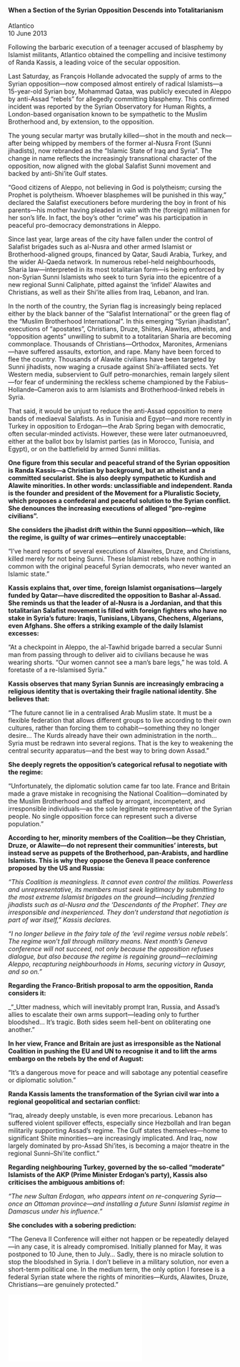 <h4>When a Section of the Syrian Opposition Descends into Totalitarianism</h4>

Atlantico  
10 June 2013  

Following the barbaric execution of a teenager accused of blasphemy by Islamist militants, Atlantico obtained the compelling and incisive testimony of Randa Kassis, a leading voice of the secular opposition.

Last Saturday, as François Hollande advocated the supply of arms to the Syrian opposition—now composed almost entirely of radical Islamists—a 15-year-old Syrian boy, Mohammad Qataa, was publicly executed in Aleppo by anti-Assad “rebels” for allegedly committing blasphemy. This confirmed incident was reported by the Syrian Observatory for Human Rights, a London-based organisation known to be sympathetic to the Muslim Brotherhood and, by extension, to the opposition.

The young secular martyr was brutally killed—shot in the mouth and neck—after being whipped by members of the former al-Nusra Front (Sunni jihadists), now rebranded as the “Islamic State of Iraq and Syria”. The change in name reflects the increasingly transnational character of the opposition, now aligned with the global Salafist Sunni movement and backed by anti-Shi’ite Gulf states.

“Good citizens of Aleppo, not believing in God is polytheism; cursing the Prophet is polytheism. Whoever blasphemes will be punished in this way,” declared the Salafist executioners before murdering the boy in front of his parents—his mother having pleaded in vain with the (foreign) militiamen for her son’s life. In fact, the boy’s other “crime” was his participation in peaceful pro-democracy demonstrations in Aleppo.

Since last year, large areas of the city have fallen under the control of Salafist brigades such as al-Nusra and other armed Islamist or Brotherhood-aligned groups, financed by Qatar, Saudi Arabia, Turkey, and the wider Al-Qaeda network. In numerous rebel-held neighbourhoods, Sharia law—interpreted in its most totalitarian form—is being enforced by non-Syrian Sunni Islamists who seek to turn Syria into the epicentre of a new regional Sunni Caliphate, pitted against the ‘infidel’ Alawites and Christians, as well as their Shi’ite allies from Iraq, Lebanon, and Iran.

In the north of the country, the Syrian flag is increasingly being replaced either by the black banner of the “Salafist International” or the green flag of the “Muslim Brotherhood International”. In this emerging “Syrian jihadistan”, executions of “apostates”, Christians, Druze, Shiites, Alawites, atheists, and “opposition agents” unwilling to submit to a totalitarian Sharia are becoming commonplace. Thousands of Christians—Orthodox, Maronites, Armenians—have suffered assaults, extortion, and rape. Many have been forced to flee the country. Thousands of Alawite civilians have been targeted by Sunni jihadists, now waging a crusade against Shi’a-affiliated sects. Yet Western media, subservient to Gulf petro-monarchies, remain largely silent—for fear of undermining the reckless scheme championed by the Fabius–Hollande–Cameron axis to arm Islamists and Brotherhood-linked rebels in Syria.

That said, it would be unjust to reduce the anti-Assad opposition to mere bands of mediaeval Salafists. As in Tunisia and Egypt—and more recently in Turkey in opposition to Erdogan—the Arab Spring began with democratic, often secular-minded activists. However, these were later outmanoeuvred, either at the ballot box by Islamist parties (as in Morocco, Tunisia, and Egypt), or on the battlefield by armed Sunni militias.

<b>One figure from this secular and peaceful strand of the Syrian opposition is Randa Kassis—a Christian by background, but an atheist and a committed secularist. She is also deeply sympathetic to Kurdish and Alawite minorities. In other words: unclassifiable and independent. Randa is the founder and president of the Movement for a Pluralistic Society, which proposes a confederal and peaceful solution to the Syrian conflict. She denounces the increasing executions of alleged “pro-regime civilians”.</b>

<b>She considers the jihadist drift within the Sunni opposition—which, like the regime, is guilty of war crimes—entirely unacceptable:</b>

“I’ve heard reports of several executions of Alawites, Druze, and Christians, killed merely for not being Sunni. These Islamist rebels have nothing in common with the original peaceful Syrian democrats, who never wanted an Islamic state.”

<b>Kassis explains that, over time, foreign Islamist organisations—largely funded by Qatar—have discredited the opposition to Bashar al-Assad. She reminds us that the leader of al-Nusra is a Jordanian, and that this totalitarian Salafist movement is filled with foreign fighters who have no stake in Syria’s future: Iraqis, Tunisians, Libyans, Chechens, Algerians, even Afghans. She offers a striking example of the daily Islamist excesses:</b>

“At a checkpoint in Aleppo, the al-Tawhid brigade barred a secular Sunni man from passing through to deliver aid to civilians because he was wearing shorts. “Our women cannot see a man’s bare legs,” he was told. A foretaste of a re-Islamised Syria.”

<b>Kassis observes that many Syrian Sunnis are increasingly embracing a religious identity that is overtaking their fragile national identity. She believes that:</b>

“The future cannot lie in a centralised Arab Muslim state. It must be a flexible federation that allows different groups to live according to their own cultures, rather than forcing them to cohabit—something they no longer desire… The Kurds already have their own administration in the north… Syria must be redrawn into several regions. That is the key to weakening the central security apparatus—and the best way to bring down Assad.”

<b>She deeply regrets the opposition’s categorical refusal to negotiate with the regime:</b>

“Unfortunately, the diplomatic solution came far too late. France and Britain made a grave mistake in recognising the National Coalition—dominated by the Muslim Brotherhood and staffed by arrogant, incompetent, and irresponsible individuals—as the sole legitimate representative of the Syrian people. No single opposition force can represent such a diverse population.”

<b>According to her, minority members of the Coalition—be they Christian, Druze, or Alawite—do not represent their communities’ interests, but instead serve as puppets of the Brotherhood, pan-Arabists, and hardline Islamists. This is why they oppose the Geneva II peace conference proposed by the US and Russia:</b>

_“This Coalition is meaningless. It cannot even control the militias. Powerless and unrepresentative, its members must seek legitimacy by submitting to the most extreme Islamist brigades on the ground—including frenzied jihadists such as al-Nusra and the ‘Descendants of the Prophet’. They are irresponsible and inexperienced. They don’t understand that negotiation is part of war itself,” Kassis declares._

_“I no longer believe in the fairy tale of the ‘evil regime versus noble rebels’. The regime won’t fall through military means. Next month’s Geneva conference will not succeed, not only because the opposition refuses dialogue, but also because the regime is regaining ground—reclaiming Aleppo, recapturing neighbourhoods in Homs, securing victory in Qusayr, and so on.”_

<b>Regarding the Franco-British proposal to arm the opposition, Randa considers it:</b>

_“_Utter madness, which will inevitably prompt Iran, Russia, and Assad’s allies to escalate their own arms support—leading only to further bloodshed… It’s tragic. Both sides seem hell-bent on obliterating one another.”

<b>In her view, France and Britain are just as irresponsible as the National Coalition in pushing the EU and UN to recognise it and to lift the arms embargo on the rebels by the end of August:</b>

“It’s a dangerous move for peace and will sabotage any potential ceasefire or diplomatic solution.”

<b>Randa Kassis laments the transformation of the Syrian civil war into a regional geopolitical and sectarian conflict:</b>

“Iraq, already deeply unstable, is even more precarious. Lebanon has suffered violent spillover effects, especially since Hezbollah and Iran began militarily supporting Assad’s regime. The Gulf states themselves—home to significant Shiite minorities—are increasingly implicated. And Iraq, now largely dominated by pro-Assad Shi’ites, is becoming a major theatre in the regional Sunni–Shi’ite conflict.”

<b>Regarding neighbouring Turkey, governed by the so-called “moderate” Islamists of the AKP (Prime Minister Erdogan’s party), Kassis also criticises the ambiguous ambitions of:</b>

_“The new Sultan Erdogan, who appears intent on re-conquering Syria—once an Ottoman province—and installing a future Sunni Islamist regime in Damascus under his influence.”_

<b>She concludes with a sobering prediction:</b>

“The Geneva II Conference will either not happen or be repeatedly delayed—in any case, it is already compromised. Initially planned for May, it was postponed to 10 June, then to July… Sadly, there is no miracle solution to stop the bloodshed in Syria. I don’t believe in a military solution, nor even a short-term political one. In the medium term, the only option I foresee is a federal Syrian state where the rights of minorities—Kurds, Alawites, Druze, Christians—are genuinely protected.”


![](89-Atlantico%20.pdf)
<p></p>
